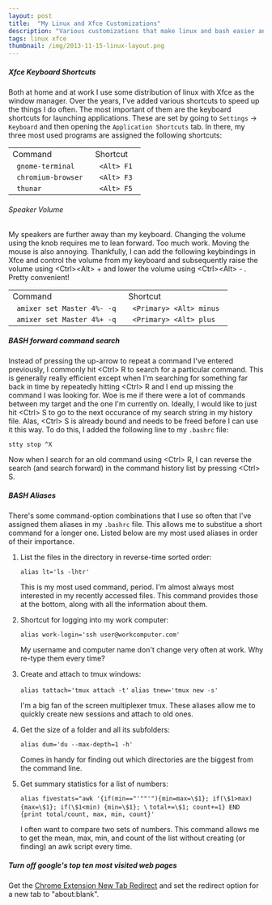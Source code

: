 ```yaml
---
layout: post
title:  "My Linux and Xfce Customizations"
description: "Various customizations that make linux and bash easier and more convenient to use."
tags: linux xfce
thumbnail: /img/2013-11-15-linux-layout.png
---
```


##### Xfce Keyboard Shortcuts #####

Both at home and at work I use some distribution of linux with Xfce as the window manager. Over the years, I've added various shortcuts to speed up the things I do often. The most important of them are the keyboard shortcuts for launching applications. These are set by going to `Settings` -> `Keyboard` and then opening the `Application Shortcuts` tab. In there, my three most used programs are assigned the following shortcuts:

<table align="center">
<tr>
<td>Command</td>
<td>Shortcut</td>
</tr>
<tr>
<td> <code> gnome-terminal </code> </td>
<td> <code> &lt;Alt&gt; F1 </code> </td>
</tr>
<tr>
<td> <code> chromium-browser </code> </td>
<td> <code> &lt;Alt&gt; F3 </code></td>
</tr>
<tr>
<td> <code> thunar </code> </td>
<td> <code> &lt;Alt&gt; F5 </code></td>
</tr>
</table>


###### Speaker Volume ######

My speakers are further away than my keyboard. Changing the volume using the knob requires me to lean forward. Too much work. Moving the mouse is also annoying. Thankfully, I can add the following keybindings in Xfce and control the volume from my keyboard and subsequently raise the volume using &lt;Ctrl&gt;&lt;Alt&gt; + and lower the volume using &lt;Ctrl&gt;&lt;Alt&gt; - . Pretty convenient!

<table align="center">
<tr>
<td>Command</td>
<td>Shortcut</td>
</tr>
<tr>
<td> <code> amixer set Master 4%- -q </code> </td>
<td> <code> &lt;Primary&gt; &lt;Alt&gt; minus </code> </td>
</tr>
<tr>
<td> <code> amixer set Master 4%+ -q </code> </td>
<td> <code> &lt;Primary&gt; &lt;Alt&gt; plus </code> </td>
</tr>
</table>

##### BASH forward command search ######

Instead of pressing the up-arrow to repeat a command I've entered previously, I commonly hit &lt;Ctrl&gt; R to search for a particular command. This is generally really efficient except when I'm searching for something far back in time by repeatedly hitting &lt;Ctrl&gt; R and I end up missing the command I was looking for. Woe is me if there were a lot of commands between my target and the one I'm currently on. Ideally, I would like to just hit &lt;Ctrl&gt; S to go to the next occurance of my search string in my history file. Alas, &lt;Ctrl&gt; S is already bound and needs to be freed before I can use it this way. To do this, I added the following line to my `.bashrc` file:

    stty stop ^X

Now when I search for an old command using &lt;Ctrl&gt; R, I can reverse the search (and search forward) in the command history list by pressing &lt;Ctrl&gt; S.

##### BASH Aliases #####

There's some command-option combinations that I use so often that I've assigned them aliases in my `.bashrc` file. This allows me to substitue a short command for a longer one. Listed below are my most used aliases in order of their importance.

1. List the files in the directory in reverse-time sorted order: 

   `alias lt='ls -lhtr'`

   This is my most used command, period. I'm almost always most interested in my recently accessed files. This command provides those at the bottom, along with all the information about them.

2. Shortcut for logging into my work computer:

   `alias work-login='ssh user@workcomputer.com'`

   My username and computer name don't change very often at work. Why re-type them every time?

3. Create and attach to tmux windows:

    `alias tattach='tmux attach -t'`
    `alias tnew='tmux new -s'`

    I'm a big fan of the screen multiplexer tmux. These aliases allow me to quickly create new sessions and attach to old ones.

4. Get the size of a folder and all its subfolders:

    `alias dum='du --max-depth=1 -h'`

    Comes in handy for finding out which directories are the biggest from the command line.

5. Get summary statistics for a list of numbers:

    `alias fivestats="awk '{if(min=="'""'"){min=max=\$1}; if(\$1>max) {max=\$1}; if(\$1<min) {min=\$1}; \`
    `total+=\$1; count+=1} END {print total/count, max, min, count}'`

    I often want to compare two sets of numbers. This command allows me to get the mean, max, min, and count of the list without creating (or finding) an awk script every time.

##### Turn off google's top ten most visited web pages #####

Get the [Chrome Extension New Tab Redirect](https://chrome.google.com/webstore/detail/new-tab-redirect/icpgjfneehieebagbmdbhnlpiopdcmna) and set the redirect option for a new tab to "about:blank".
